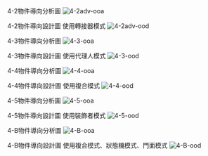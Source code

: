 4-2物件導向分析圖
![4-2adv-ooa](https://github.com/xavier1104/4-2/assets/18095263/da8d251a-4719-4555-b595-8e0ae796b025)

4-2物件導向設計圖 使用轉接器模式
![4-2adv-ood](https://github.com/xavier1104/4-2/assets/18095263/cd23d7d4-c579-4326-af06-327221d1f7dd)

4-3物件導向分析圖
![4-3-ooa](https://github.com/xavier1104/chapter4/assets/18095263/27a72401-ab15-4da0-bd3e-2c20dd869a64)

4-3物件導向設計圖 使用代理人模式
![4-3-ood](https://github.com/xavier1104/chapter4/assets/18095263/b4a42716-7329-470e-a176-761681ee3adb)

4-4物件導向分析圖
![4-4-ooa](https://github.com/xavier1104/chapter4/assets/18095263/f58a4913-0c45-4af2-ba59-69779e8870c3)

4-4物件導向設計圖 使用複合模式
![4-4-ood](https://github.com/xavier1104/chapter4/assets/18095263/2e06641f-5a24-4eaa-b3f2-306d76076aad)

4-5物件導向分析圖
![4-5-ooa](https://github.com/xavier1104/chapter4/assets/18095263/3dcdbdcc-9a65-465e-9562-3643fd509c40)

4-5物件導向設計圖 使用裝飾者模式
![4-5-ood](https://github.com/xavier1104/chapter4/assets/18095263/1a6be581-1fae-4fd4-bca5-1ca53053e0ab)

4-B物件導向分析圖
![4-B-ooa](https://github.com/xavier1104/chapter4/assets/18095263/11d9a728-daec-4fd4-9968-dd9fe95bb7e8)

4-B物件導向設計圖 使用複合模式、狀態機模式、門面模式
![4-B-ood](https://github.com/xavier1104/chapter4/assets/18095263/cac4270d-2e90-4066-ab6e-569b3d91c3c2)

